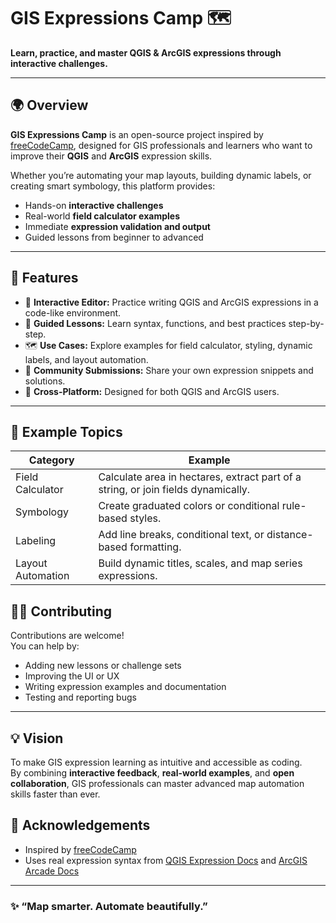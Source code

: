 # GIS Expressions Camp 🗺️  
**Learn, practice, and master QGIS & ArcGIS expressions through interactive challenges.**  

---

## 🌍 Overview
**GIS Expressions Camp** is an open-source project inspired by [freeCodeCamp](https://www.freecodecamp.org/), designed for GIS professionals and learners who want to improve their **QGIS** and **ArcGIS** expression skills.  

Whether you’re automating your map layouts, building dynamic labels, or creating smart symbology, this platform provides:
- Hands-on **interactive challenges**
- Real-world **field calculator examples**
- Immediate **expression validation and output**
- Guided lessons from beginner to advanced

---

## 🚀 Features
- 🧮 **Interactive Editor:** Practice writing QGIS and ArcGIS expressions in a code-like environment.  
- 🧠 **Guided Lessons:** Learn syntax, functions, and best practices step-by-step.  
- 🗺️ **Use Cases:** Explore examples for field calculator, styling, dynamic labels, and layout automation.  
- 💬 **Community Submissions:** Share your own expression snippets and solutions.  
- 🧰 **Cross-Platform:** Designed for both QGIS and ArcGIS users.  

---

## 🧩 Example Topics
| Category | Example |
|-----------|----------|
| Field Calculator | Calculate area in hectares, extract part of a string, or join fields dynamically. |
| Symbology | Create graduated colors or conditional rule-based styles. |
| Labeling | Add line breaks, conditional text, or distance-based formatting. |
| Layout Automation | Build dynamic titles, scales, and map series expressions. |


## 🧑‍💻 Contributing
Contributions are welcome!  
You can help by:
- Adding new lessons or challenge sets  
- Improving the UI or UX  
- Writing expression examples and documentation  
- Testing and reporting bugs  

---

## 💡 Vision
To make GIS expression learning as intuitive and accessible as coding.  
By combining **interactive feedback**, **real-world examples**, and **open collaboration**, GIS professionals can master advanced map automation skills faster than ever.


## 🌟 Acknowledgements
- Inspired by [freeCodeCamp](https://www.freecodecamp.org/)  
- Uses real expression syntax from [QGIS Expression Docs](https://docs.qgis.org/latest/en/docs/user_manual/expressions/functions_list.html) and [ArcGIS Arcade Docs](https://developers.arcgis.com/arcade/)  

---

### ✨ “Map smarter. Automate beautifully.”  
